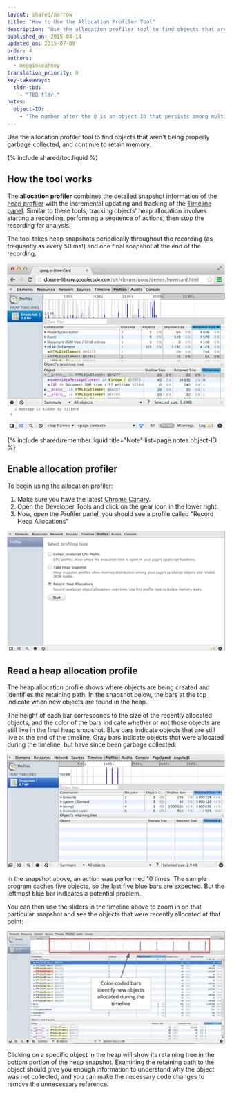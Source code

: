```yaml
---
layout: shared/narrow
title: "How to Use the Allocation Profiler Tool"
description: "Use the allocation profiler tool to find objects that aren't being properly garbage collected, and continue to retain memory."
published_on: 2015-04-14
updated_on: 2015-07-09
order: 4
authors:
  - megginkearney
translation_priority: 0
key-takeaways:
  tldr-tbd:
    - "TBD tldr."
notes:
  object-ID:
    - "The number after the @ is an object ID that persists among multiple snapshots taken. This allows precise comparison between heap states. Displaying an object's address makes no sense, as objects are moved during garbage collections."
---
```

<p class="intro">
  Use the allocation profiler tool to find objects that aren't being properly garbage collected, and continue to retain memory.
</p>

{% include shared/toc.liquid %}

## How the tool works

The **allocation profiler** combines the detailed snapshot information of the
[heap profiler](/web/tools/profile-performance/memory-problems/heap-snapshots)
with the incremental updating and tracking of the
[Timeline panel](/web/tools/profile-performance/evaluate-performance/timeline-tool).
Similar to these tools, tracking objects’ heap allocation involves starting a recording,
performing a sequence of actions, then stop the recording for analysis.

The tool takes heap snapshots periodically throughout the recording (as frequently as every 50 ms!) and one final snapshot at the end of the recording.

![Allocation profiler](imgs/object-tracker.png)

{% include shared/remember.liquid title="Note" list=page.notes.object-ID %}

## Enable allocation profiler

To begin using the allocation profiler:

1. Make sure you have the latest [Chrome Canary](https://www.google.com/intl/en/chrome/browser/canary.html).
2. Open the Developer Tools and click on the gear icon in the lower right.
3. Now, open the Profiler panel, you should see a profile called "Record Heap Allocations"

![Record heap allocations profiler](imgs/record-heap.png)

## Read a heap allocation profile

The heap allocation profile shows where objects are being created and identifies the retaining path.
In the snapshot below, the bars at the top indicate when new objects are found in the heap.

The height of each bar corresponds to the size of the recently allocated objects,
and the color of the bars indicate whether or not those objects are still live in the final heap snapshot.
Blue bars indicate objects that are still live at the end of the timeline,
Gray bars indicate objects that were allocated during the timeline,
but have since been garbage collected:

![Allocation profiler snapshot](imgs/collected.png)

In the snapshot above, an action was performed 10 times.
The sample program caches five objects, so the last five blue bars are expected.
But the leftmost blue bar indicates a potential problem.

You can then use the sliders in the timeline above to zoom in on that particular snapshot
and see the objects that were recently allocated at that point:

![Zoom in on snapshot](imgs/sliders.png)

Clicking on a specific object in the heap will show its retaining tree in the bottom portion of the heap snapshot. Examining the retaining path to the object should give you enough information to understand why the object was not collected, and you can make the necessary code changes to remove the unnecessary reference.


